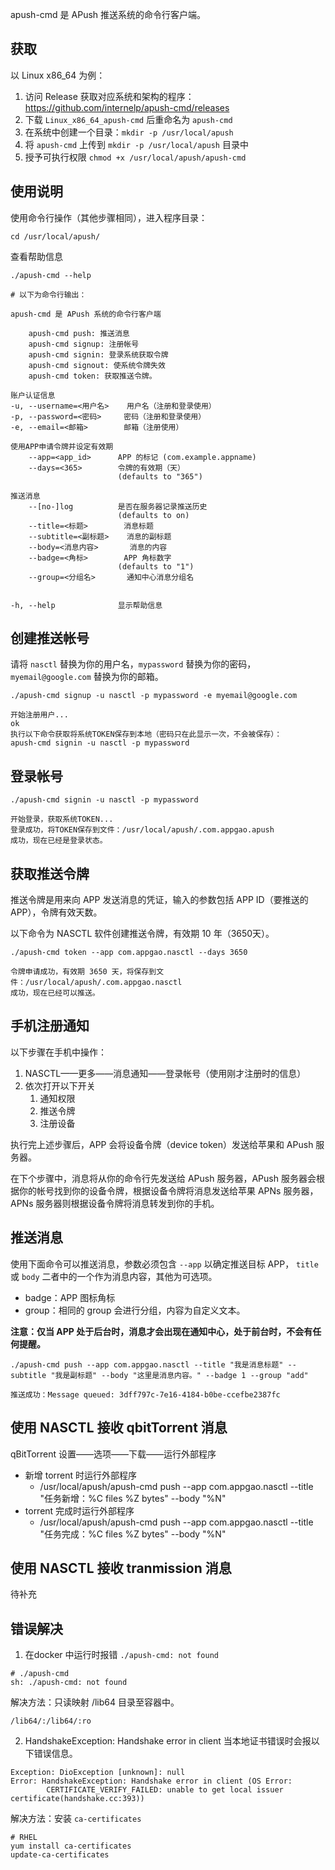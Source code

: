 apush-cmd 是 APush 推送系统的命令行客户端。

## 获取

以 Linux x86_64 为例：

1. 访问 Release 获取对应系统和架构的程序：https://github.com/internelp/apush-cmd/releases
2. 下载 `Linux_x86_64_apush-cmd` 后重命名为 `apush-cmd`
3. 在系统中创建一个目录：`mkdir -p /usr/local/apush`
4. 将 `apush-cmd` 上传到 `mkdir -p /usr/local/apush` 目录中
5. 授予可执行权限 `chmod +x /usr/local/apush/apush-cmd`

## 使用说明

使用命令行操作（其他步骤相同），进入程序目录：

```
cd /usr/local/apush/
```

查看帮助信息

```
./apush-cmd --help

# 以下为命令行输出：

apush-cmd 是 APush 系统的命令行客户端

	apush-cmd push: 推送消息
	apush-cmd signup: 注册帐号
	apush-cmd signin: 登录系统获取令牌
	apush-cmd signout: 使系统令牌失效
	apush-cmd token: 获取推送令牌。

账户认证信息
-u, --username=<用户名>    用户名（注册和登录使用）
-p, --password=<密码>     密码（注册和登录使用）
-e, --email=<邮箱>        邮箱（注册使用）

使用APP申请令牌并设定有效期
    --app=<app_id>      APP 的标记 (com.example.appname)
    --days=<365>        令牌的有效期（天）
                        (defaults to "365")

推送消息
    --[no-]log          是否在服务器记录推送历史
                        (defaults to on)
    --title=<标题>        消息标题
    --subtitle=<副标题>    消息的副标题
    --body=<消息内容>       消息的内容
    --badge=<角标>        APP 角标数字
                        (defaults to "1")
    --group=<分组名>       通知中心消息分组名


-h, --help              显示帮助信息
```

## 创建推送帐号

请将 `nasctl` 替换为你的用户名，`mypassword` 替换为你的密码，`myemail@google.com` 替换为你的邮箱。

```
./apush-cmd signup -u nasctl -p mypassword -e myemail@google.com
```

```
开始注册用户...
ok
执行以下命令获取将系统TOKEN保存到本地（密码只在此显示一次，不会被保存）：
apush-cmd signin -u nasctl -p mypassword
```

## 登录帐号

```
./apush-cmd signin -u nasctl -p mypassword
```

```
开始登录，获取系统TOKEN...
登录成功，将TOKEN保存到文件：/usr/local/apush/.com.appgao.apush
成功，现在已经是登录状态。
```

## 获取推送令牌

推送令牌是用来向 APP 发送消息的凭证，输入的参数包括 APP ID（要推送的APP），令牌有效天数。

以下命令为 NASCTL 软件创建推送令牌，有效期 10 年（3650天）。

```
./apush-cmd token --app com.appgao.nasctl --days 3650
```

```
令牌申请成功，有效期 3650 天，将保存到文件：/usr/local/apush/.com.appgao.nasctl
成功，现在已经可以推送。
```

## 手机注册通知

以下步骤在手机中操作：
1. NASCTL——更多——消息通知——登录帐号（使用刚才注册时的信息）
2. 依次打开以下开关
   1. 通知权限
   2. 推送令牌
   3. 注册设备

执行完上述步骤后，APP 会将设备令牌（device token）发送给苹果和 APush 服务器。

在下个步骤中，消息将从你的命令行先发送给 APush 服务器，APush 服务器会根据你的帐号找到你的设备令牌，根据设备令牌将消息发送给苹果 APNs 服务器，APNs 服务器则根据设备令牌将消息转发到你的手机。

## 推送消息

使用下面命令可以推送消息，参数必须包含 `--app` 以确定推送目标 APP， `title` 或 `body` 二者中的一个作为消息内容，其他为可选项。

- badge：APP 图标角标
- group：相同的 group 会进行分组，内容为自定义文本。

**注意：仅当 APP 处于后台时，消息才会出现在通知中心，处于前台时，不会有任何提醒。**

```
./apush-cmd push --app com.appgao.nasctl --title "我是消息标题" --subtitle "我是副标题" --body "这里是消息内容。" --badge 1 --group "add"
```

```
推送成功：Message queued: 3dff797c-7e16-4184-b0be-ccefbe2387fc
```
## 使用 NASCTL 接收 qbitTorrent 消息

qBitTorrent 设置——选项——下载——运行外部程序

- 新增 torrent 时运行外部程序
  - /usr/local/apush/apush-cmd push --app com.appgao.nasctl --title "任务新增：%C files %Z bytes"  --body "%N"
- torrent 完成时运行外部程序
  - /usr/local/apush/apush-cmd push --app com.appgao.nasctl --title "任务完成：%C files %Z bytes"  --body "%N"

## 使用 NASCTL 接收 tranmission 消息
待补充

## 错误解决

1. 在docker 中运行时报错 `./apush-cmd: not found`
```
# ./apush-cmd 
sh: ./apush-cmd: not found
```
解决方法：只读映射 /lib64 目录至容器中。
```
/lib64/:/lib64/:ro
```
2. HandshakeException: Handshake error in client
当本地证书错误时会报以下错误信息。
```
Exception: DioException [unknown]: null
Error: HandshakeException: Handshake error in client (OS Error: 
        CERTIFICATE_VERIFY_FAILED: unable to get local issuer certificate(handshake.cc:393))
```
解决方法：安装 `ca-certificates`
```
# RHEL
yum install ca-certificates
update-ca-certificates
```
